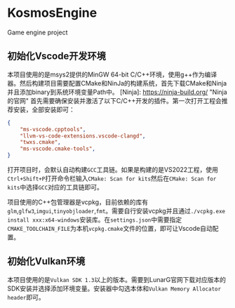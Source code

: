 # KosmosEngine
Game engine project
## 初始化Vscode开发环境
本项目使用的是msys2提供的MinGW 64-bit C/C++环境，使用g++作为编译器。然后构建项目需要配置CMake和NinJa的构建系统，首先下载CMake和Ninja并且添加binary到系统环境变量Path中。
[Ninja]: https://ninja-build.org/	"Ninja的官网"
首先需要确保安装并激活了以下C/C++开发的插件。第一次打开工程会推荐安装，全部安装即可：

```json
{
    "ms-vscode.cpptools",
    "llvm-vs-code-extensions.vscode-clangd",
    "twxs.cmake",
    "ms-vscode.cmake-tools",
}
```

打开项目时，会默认自动构建`GCC`工具链。如果是构建的是VS2022工程，使用`Ctrl+Shift+P`打开命令栏输入`CMake: Scan for kits`然后在`CMake: Scan for kits`中选择`GCC`对应的工具链即可。

项目使用的C++包管理器是vcpkg，目前依赖的库有`glm`,`glfw3`,`imgui`,`tinyobjloader`,`fmt`。需要自行安装vcpkg并且通过`./vcpkg.exe install xxx:x64-windows`安装库。在`settings.json`中需要指定`CMAKE_TOOLCHAIN_FILE`为本机`vcpkg.cmake`文件的位置，即可让Vscode自动配置。

## 初始化Vulkan环境

本项目使用的是`Vulkan SDK 1.3`以上的版本。需要到LunarG官网下载对应版本的SDK安装并选择添加环境变量。安装器中勾选本体和`Vulkan Memory Allocator header`即可。



